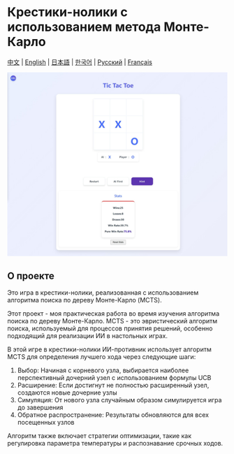 # Крестики-нолики с использованием метода Монте-Карло

[中文](README.zh-CN.md) | [English](README.md) | [日本語](README.ja.md) | [한국어](README.ko.md) | [Русский](#русский) | [Français](README.fr.md)

<picture>
  <source srcset="preview.ru.jpeg" />
  <img src="preview.jpeg" alt="Предварительный просмотр игры" />
</picture>

## О проекте

Это игра в крестики-нолики, реализованная с использованием алгоритма поиска по дереву Монте-Карло (MCTS).

Этот проект - моя практическая работа во время изучения алгоритма поиска по дереву Монте-Карло. MCTS - это эвристический алгоритм поиска, используемый для процессов принятия решений, особенно подходящий для реализации ИИ в настольных играх.

В этой игре в крестики-нолики ИИ-противник использует алгоритм MCTS для определения лучшего хода через следующие шаги:
1. Выбор: Начиная с корневого узла, выбирается наиболее перспективный дочерний узел с использованием формулы UCB
2. Расширение: Если достигнут не полностью расширенный узел, создаются новые дочерние узлы
3. Симуляция: От нового узла случайным образом симулируется игра до завершения
4. Обратное распространение: Результаты обновляются для всех посещенных узлов

Алгоритм также включает стратегии оптимизации, такие как регулировка параметра температуры и распознавание срочных ходов. 